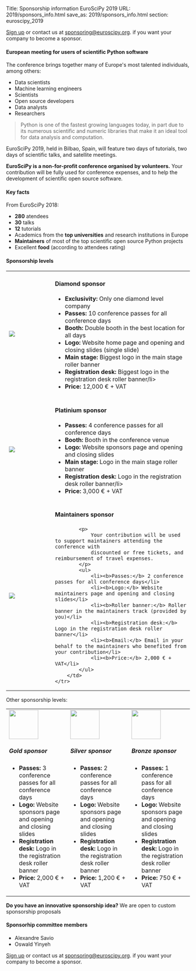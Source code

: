 Title: Sponsorship information EuroSciPy 2019
URL: 2019/sponsors_info.html
save_as: 2019/sponsors_info.html
section: euroscipy_2019

[Sign up](https://forms.gle/1FHPEqybSgJjakbp8) or contact us at <a href=mailto:sponsoring@euroscipy.org>sponsoring@euroscipy.org</a>.
if you want your company to become a sponsor.

#### European meeting for users of scientific Python software

The conference brings together many of Europe's most talented individuals, among others:

- Data scientists
- Machine learning engineers
- Scientists
- Open source developers
- Data analysts
- Researchers

> Python is one of the fastest growing languages today, in part due to its numerous scientific
> and numeric libraries that make it an ideal tool for data analysis and computation.

EuroSciPy 2019, held in Bilbao, Spain, will feature two days of tutorials,
two days of scientific talks, and satellite meetings.

**EuroSciPy is a non-for-profit conference organised by volunteers.** Your contribution will be
fully used for conference expenses, and to help the development of scientific open source software.

#### Key facts

From EuroSciPy 2018:

- **280** atendees
- **30** talks
- **12** tutorials
- Academics from the **top universities** and research institutions in Europe
- **Maintainers** of most of the top scientific open source Python projects
- Excellent **food** (according to attendees rating)

#### Sponsorship levels

<table style="table-layout:fixed">
    <tr>
        <td style="width: 25%;">
            <img src="../static/2019/sponsors/levels/diamond.jpg">
        </td>
        <td style="width: 75%;">
            <h4>Diamond sponsor</h4>
            <ul>
                <li><b>Exclusivity:</b> Only one diamond level company</li>
                <li><b>Passes:</b> 10 conference passes for all conference days</li>
                <li><b>Booth:</b> Double booth in the best location for all days</li>
                <li><b>Logo:</b> Website home page and opening and closing slides (single slide)</li>
                <li><b>Main stage:</b> Biggest logo in the main stage roller banner</li>
                <li><b>Registration desk:</b> Biggest logo in the registration desk roller banner/li>
                <li><b>Price:</b> 12,000 € + VAT</li>
            </ul>
        </td>
    </tr>
    <tr>
        <td style="width: 25%;">
            <img src="../static/2019/sponsors/levels/platinium.jpg">
        </td>
        <td style="width: 75%;">
            <h4>Platinium sponsor</h4>
            <ul>
                <li><b>Passes:</b> 4 conference passes for all conference days</li>
                <li><b>Booth:</b> Booth in the conference venue</li>
                <li><b>Logo:</b> Website sponsors page and opening and closing slides</li>
                <li><b>Main stage:</b> Logo in the main stage roller banner</li>
                <li><b>Registration desk:</b> Logo in the registration desk roller banner/li>
                <li><b>Price:</b> 3,000 € + VAT</li>
            </ul>
        </td>
    </tr>
    <tr>
        <td style="width: 25%;">
            <img src="../static/2019/sponsors/levels/maintainers.png">
        </td>
        <td style="width: 75%;">
            <h4>Maintainers sponsor</h4>

            <p>
                Your contribution will be used to support maintainers attending the conference with
                discounted or free tickets, and reimbursement of travel expenses.
            </p>
            <ul>
                <li><b>Passes:</b> 2 conference passes for all conference days</li>
                <li><b>Logo:</b> Website maintainers page and opening and closing slides</li>
                <li><b>Roller banner:</b> Roller banner in the maintainers track (provided by you)</li>
                <li><b>Registration desk:</b> Logo in the registration desk roller banner</li>
                <li><b>Email:</b> Email in your behalf to the maintainers who benefited from your contribution</li>
                <li><b>Price:</b> 2,000 € + VAT</li>
            </ul>
        </td>
    </tr>
</table>

Other sponsorship levels:

<table style="table-layout:fixed">
    <tr>
        <td style="width: 33%;">
            <img src="../static/2019/sponsors/levels/gold.jpg" style="width: 80px;"/>
            <h5>Gold sponsor</h5>
            <ul>
                <li><b>Passes:</b> 3 conference passes for all conference days</li>
                <li><b>Logo:</b> Website sponsors page and opening and closing slides</li>
                <li><b>Registration desk:</b> Logo in the registration desk roller banner</li>
                <li><b>Price:</b> 2,000 € + VAT</li>
            </ul>
        </td>
        <td style="width: 33%;">
            <img src="../static/2019/sponsors/levels/silver.jpg" style="width: 80px;"/>
            <h5>Silver sponsor</h5>
            <ul>
                <li><b>Passes:</b> 2 conference passes for all conference days</li>
                <li><b>Logo:</b> Website sponsors page and opening and closing slides</li>
                <li><b>Registration desk:</b> Logo in the registration desk roller banner</li>
                <li><b>Price:</b> 1,200 € + VAT</li>
            </ul>
        </td>
        <td style="width: 33%;">
            <img src="../static/2019/sponsors/levels/bronze.jpg" style="width: 80px;"/>
            <h5>Bronze sponsor</h5>
            <ul>
                <li><b>Passes:</b> 1 conference pass for all conference days</li>
                <li><b>Logo:</b> Website sponsors page and opening and closing slides</li>
                <li><b>Registration desk:</b> Logo in the registration desk roller banner</li>
                <li><b>Price:</b> 750 € + VAT</li>
            </ul>
        </td>
    </tr>
</table>

**Do you have an innovative sponsorship idea?** We are open to custom sponsorship proposals

#### Sponsorhip committee members

- Alexandre Savio
- Oswald Yinyeh

[Sign up](https://forms.gle/1FHPEqybSgJjakbp8) or contact us at <a href=mailto:sponsoring@euroscipy.org>sponsoring@euroscipy.org</a>.
if you want your company to become a sponsor.
